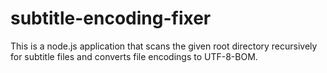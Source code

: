# subtitle-encoding-fixer

This is a node.js application that scans the given root directory recursively for subtitle files and converts file encodings to UTF-8-BOM.
